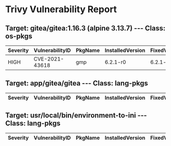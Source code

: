 # Trivy Vulnerability Report

## Target: gitea/gitea:1.16.3 (alpine 3.13.7) --- Class: os-pkgs
|Severity|VulnerabilityID|PkgName|InstalledVersion|FixedVersion|
|--------|---------------|-------|----------------|------------|
|HIGH|CVE-2021-43618|gmp|6.2.1-r0|6.2.1-r1|

## Target: app/gitea/gitea --- Class: lang-pkgs
|Severity|VulnerabilityID|PkgName|InstalledVersion|FixedVersion|
|--------|---------------|-------|----------------|------------|

## Target: usr/local/bin/environment-to-ini --- Class: lang-pkgs
|Severity|VulnerabilityID|PkgName|InstalledVersion|FixedVersion|
|--------|---------------|-------|----------------|------------|
